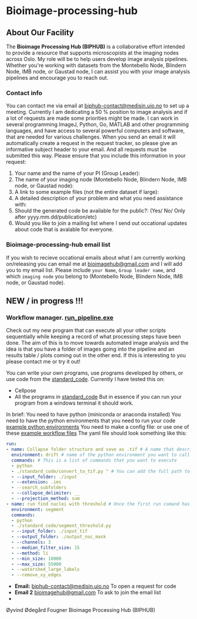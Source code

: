 # Bioimage-processing-hub
## About Our Facility
The **Bioimage Processing Hub (BIPHUB)** is a collaborative effort intended to provide a resource that supports microscopists at the imaging nodes across Oslo. My role will be to help users develop image analysis pipelines.
Whether you're working with datasets from the Montebello Node, Blindern Node, IMB node, or Gaustad node, I can assist you with your image analysis pipelines and encourage you to reach out.

### Contact info
You can contact me via email at biphub-contact@medisin.uio.no to set up a meeting. Currently  I am dedicating a 50 % position to image analysis and if a lot of requests are made some priorities might be made.  I can work in several programming ImageJ, Python, Go, MATLAB and other programming languages, and have access to several powerful computers and software, that are needed for various challenges.
When you send an email it will automatically create a request in the request tracker, so please give an informative subject header to your email. And all requests must be submitted this way.
Please ensure that you include this information in your request:
1.	Your name and the name of your PI (Group Leader):
2.	The name of your imaging node (Montebello Node, Blindern Node, IMB node, or Gaustad node):
3.	A link to some example files (not the entire dataset if large):
4.	A detailed description of your problem and what you need assistance with:
5.	Should the generated code be available for the public?: (Yes/ No/ Only after yyyy.mm.dd/publication/etc)
6. Would you like to join a mailing list where I send out occational updates about code that is avalable for everyone.

### Bioimage-processing-hub email list
If you wish to recieve occational emails about what I am currently working on/releasing you can email me at bioimagehub@gmail.com and I will add you to my email list. Please include `your Name`, `Group leader name`, and which `imaging node` you belong to (Montebello Node, Blindern Node, IMB node, or Gaustad node). 

## NEW / in progress !!!
### Workflow manager. [run_pipeline.exe](https://github.com/bioimagehub/run_pipeline)
Check out my new program that can execute all your other scripts sequentially while keeping a record of what processing steps have been done.
The aim of this is to move towards automated image analysis and the idea is that you have a folder of images going into the pipeline and an results table / plots coming out in the other end. 
If this is interesting to you please contact me or try it out!

You can write your own programs, use programs developed by others, or use code from the [standard_code](https://github.com/bioimagehub/run_pipeline/tree/main/standard_code).
Currently I have tested this on:
* Cellpose
* All the programs in [standard_code](https://github.com/bioimagehub/run_pipeline/tree/main/standard_code)
But in essence if you can run your program from a windows terminal it should work.

In brief:
You need to have python (miniconda or anaconda installed)
You need to have the python environments that you need to run your code [example python environments](https://github.com/bioimagehub/run_pipeline/tree/main/conda_envs)
You need to make a config file: or use one of these [example workflow files](https://github.com/bioimagehub/run_pipeline/tree/main/pipeline_configs)
The yaml file should look something like this:
```yaml
run:
- name: Collapse folder structure and save as .tif # A name that describes this part of the code
  environment: drift # name of the python environment you want to call
  commands: # This is a list of commands that you want to execute
  - python
  - ./standard_code/convert_to_tif.py " # You can add the full path to your 
  - --input_folder: ./input
  - --extension: .ims
  - --search_subfolders
  - --collapse_delimiter: __
  - --projection_method: sum
- name: run find nuclei with threshold # Once the first run comand has been executed this will run.
  environment: segment
  commands:
  - python
  - ./standard_code/segment_threshold.py
  - --input_folder: ./input_tif
  - --output_folder: ./output_nuc_mask
  - --channels: 3
  - --median_filter_size: 15
  - --method: li
  - --min_size: 10000
  - --max_size: 55000
  - --watershed_large_labels
  - --remove_xy_edges
```




- **Email:** [biphub-contact@medisin.uio.no](mailto:biphub-contact@medisin.uio.no) To open a request for code
- **Email 2** [bioimagehub@gmail.com](bioimagehub@gmail.com) To ask to join the email list
- 

Øyvind Ødegård Fougner
Bioimage Processing Hub (BIPHUB)

